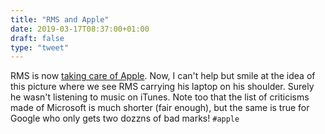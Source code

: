 ```yaml
---
title: "RMS and Apple"
date: 2019-03-17T08:37:00+01:00
draft: false
type: "tweet"
---
```


RMS is now [taking care of Apple](https://stallman.org/apple.html). Now, I can't help but smile at the idea of this
picture where we see RMS carrying his laptop on his shoulder. Surely he wasn't
listening to music on iTunes. Note too that the list of criticisms made of
Microsoft is much shorter (fair enough), but the same is true for Google who
only gets two dozzns of bad marks! `#apple`
